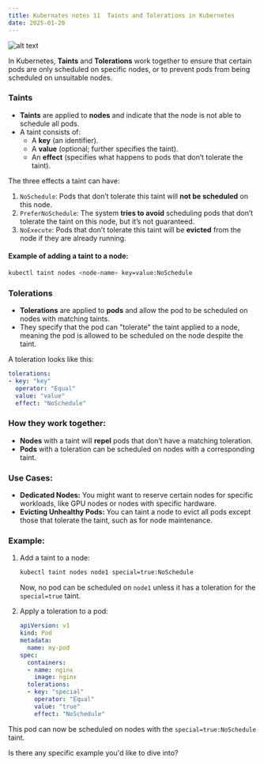 ```yaml
---
title: Kubernates notes 11  Taints and Tolerations in Kubernetes
date: 2025-01-20
---
```



![alt text](/images/Pastedimage20250120105502.png)


In Kubernetes, **Taints** and **Tolerations** work together to ensure that certain pods are only scheduled on specific nodes, or to prevent pods from being scheduled on unsuitable nodes.

### **Taints**

- **Taints** are applied to **nodes** and indicate that the node is not able to schedule all pods.
- A taint consists of:
    - A **key** (an identifier).
    - A **value** (optional; further specifies the taint).
    - An **effect** (specifies what happens to pods that don’t tolerate the taint).

The three effects a taint can have:

1. `NoSchedule`: Pods that don’t tolerate this taint will **not be scheduled** on this node.
2. `PreferNoSchedule`: The system **tries to avoid** scheduling pods that don’t tolerate the taint on this node, but it’s not guaranteed.
3. `NoExecute`: Pods that don’t tolerate this taint will be **evicted** from the node if they are already running.

#### Example of adding a taint to a node:

```bash
kubectl taint nodes <node-name> key=value:NoSchedule
```

### **Tolerations**

- **Tolerations** are applied to **pods** and allow the pod to be scheduled on nodes with matching taints.
- They specify that the pod can "tolerate" the taint applied to a node, meaning the pod is allowed to be scheduled on the node despite the taint.

A toleration looks like this:

```yaml
tolerations:
- key: "key"
  operator: "Equal"
  value: "value"
  effect: "NoSchedule"
```

### **How they work together:**

- **Nodes** with a taint will **repel** pods that don’t have a matching toleration.
- **Pods** with a toleration can be scheduled on nodes with a corresponding taint.

### **Use Cases:**

- **Dedicated Nodes:** You might want to reserve certain nodes for specific workloads, like GPU nodes or nodes with specific hardware.
- **Evicting Unhealthy Pods:** You can taint a node to evict all pods except those that tolerate the taint, such as for node maintenance.

### Example:

1. Add a taint to a node:

    ```bash
    kubectl taint nodes node1 special=true:NoSchedule
    ```

    Now, no pod can be scheduled on `node1` unless it has a toleration for the `special=true` taint.

2. Apply a toleration to a pod:

    ```yaml
    apiVersion: v1
    kind: Pod
    metadata:
      name: my-pod
    spec:
      containers:
      - name: nginx
        image: nginx
      tolerations:
      - key: "special"
        operator: "Equal"
        value: "true"
        effect: "NoSchedule"
    ```

This pod can now be scheduled on nodes with the `special=true:NoSchedule` taint.

Is there any specific example you'd like to dive into?
